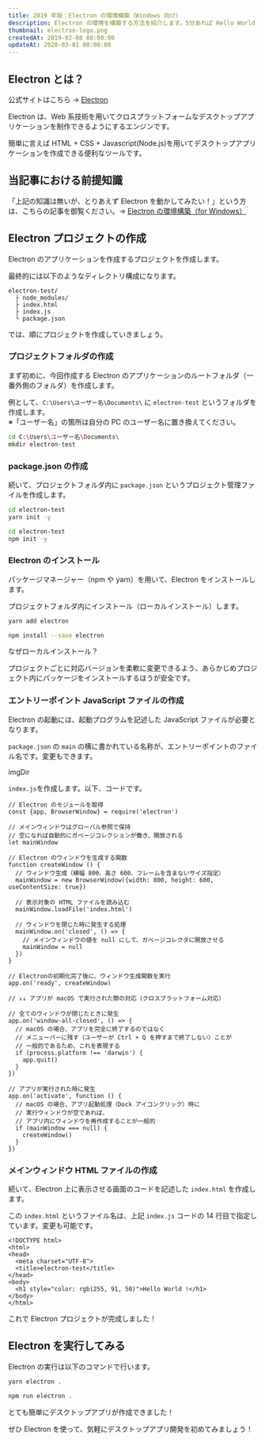```yaml
---
title: 2019 年版：Electron の環境構築（Windows 向け）
description: Electron の環境を構築する方法を紹介します。5分あれば Hello World を表示するテストアプリケーションが作れます！
thumbnail: electron-logo.png
createdAt: 2019-02-08 00:00:00
updateAt: 2020-03-01 00:00:00
---
```


## Electron とは？

公式サイトはこちら → [Electron](https://electronjs.org/)

Electron は、Web 系技術を用いてクロスプラットフォームなデスクトップアプリケーションを制作できるようにするエンジンです。

<alert>
簡単に言えば <span class="text-red-500">HTML + CSS + Javascript(Node.js)を用いてデスクトップアプリケーションを作成できる便利なツール</span>です。
</alert>

## 当記事における前提知識

<list :items="[
  'コマンドによる操作方法など、開発における一般的な知識があること',
  'HTML, CSS, JavaScript を知っていること',
  'Node.js をインストール済みであること',
  'npm や yarn を知っていること',
]" ></list>

「上記の知識は無いが、とりあえず Electron を動かしてみたい！」という方は、こちらの記事を御覧ください。→ [Electron の環境構築（for Windows）](https://qiita.com/TigRig/items/64d55b5fc5483b01c3b5)

## Electron プロジェクトの作成

Electron のアプリケーションを作成するプロジェクトを作成します。

最終的には以下のようなディレクトリ構成になります。

```
electron-test/
  ├ node_modules/
  ├ index.html
  ├ index.js
  └ package.json
```

では、順にプロジェクトを作成していきましょう。

### プロジェクトフォルダの作成

まず初めに、今回作成する Electron のアプリケーションのルートフォルダ（一番外側のフォルダ）を作成します。

例として、`C:\Users\ユーザー名\Documents\` に `electron-test` というフォルダを作成します。<br />
<span class="text-xs">※「ユーザー名」の箇所は自分の PC のユーザー名に置き換えてください。<span>

```bash
cd C:\Users\ユーザー名\Documents\
mkdir electron-test
```

### package.json の作成

続いて、プロジェクトフォルダ内に `package.json` というプロジェクト管理ファイルを作成します。

<code-group>
  <code-block label="Yarn" active>

```bash
cd electron-test
yarn init -y
```

  </code-block>
  <code-block label="NPM">

```bash
cd electron-test
npm init -y
```

  </code-block>
</code-group>

### Electron のインストール

パッケージマネージャー（npm や yarn）を用いて、Electron をインストールします。

プロジェクトフォルダ内にインストール（ローカルインストール）します。

<code-group>
  <code-block label="Yarn" active>

```bash
yarn add electron
```

  </code-block>
  <code-block label="NPM">

```bash
npm install --save electron
```

  </code-block>
</code-group>

<alert>
<p class="pb-4 text-lg font-bold">なぜローカルインストール？</p>
<p>プロジェクトごとに対応バージョンを柔軟に変更できるよう、あらかじめプロジェクト内にパッケージをインストールするほうが安全です。</p>
</alert>

### エントリーポイント JavaScript ファイルの作成

Electron の起動には、起動プログラムを記述した JavaScript ファイルが必要となります。

`package.json` の `main` の横に書かれている名称が、エントリーポイントのファイル名です。変更もできます。

imgDir

<img-in-post src="package-json-entry-point-name.png" alt="package.json のエントリーポイントファイル名の場所"></img-in-post>

`index.js`を作成します。以下、コードです。

```js[index.js]
// Electron のモジュールを取得
const {app, BrowserWindow} = require('electron')

// メインウィンドウはグローバル参照で保持
// 空になれば自動的にガベージコレクションが働き、開放される
let mainWindow

// Electron のウィンドウを生成する関数
function createWindow () {
  // ウィンドウ生成（横幅 800、高さ 600、フレームを含まないサイズ指定）
  mainWindow = new BrowserWindow({width: 800, height: 600, useContentSize: true})

  // 表示対象の HTML ファイルを読み込む
  mainWindow.loadFile('index.html')

  // ウィンドウを閉じた時に発生する処理
  mainWindow.on('closed', () => {
    // メインウィンドウの値を null にして、ガベージコレクタに開放させる
    mainWindow = null
  })
}

// Electronの初期化完了後に、ウィンドウ生成関数を実行
app.on('ready', createWindow)

// ↓↓ アプリが macOS で実行された際の対応（クロスプラットフォーム対応）

// 全てのウィンドウが閉じたときに発生
app.on('window-all-closed', () => {
  // macOS の場合、アプリを完全に終了するのではなく
  // メニューバーに残す（ユーザーが Ctrl + Q を押すまで終了しない）ことが
  // 一般的であるため、これを表現する
  if (process.platform !== 'darwin') {
    app.quit()
  }
})

// アプリが実行された時に発生
app.on('activate', function () {
  // macOS の場合、アプリ起動処理（Dock アイコンクリック）時に
  // 実行ウィンドウが空であれば、
  // アプリ内にウィンドウを再作成することが一般的
  if (mainWindow === null) {
    createWindow()
  }
})
```

### メインウィンドウ HTML ファイルの作成

続いて、Electron 上に表示させる画面のコードを記述した `index.html` を作成します。

この `index.html` というファイル名は、上記 `index.js` コードの 14 行目で指定しています。変更も可能です。

```html[index.html]
<!DOCTYPE html>
<html>
<head>
  <meta charset="UTF-8">
  <title>electron-test</title>
</head>
<body>
  <h1 style="color: rgb(255, 91, 50)">Hello World !</h1>
</body>
</html>
```

これで Electron プロジェクトが完成しました！

## Electron を実行してみる

Electron の実行は以下のコマンドで行います。

<code-group>
  <code-block label="Yarn" active>

```bash
yarn electron .
```

  </code-block>
  <code-block label="NPM">

```bash
npm run electron .
```

  </code-block>
</code-group>

<img-in-post src="sample-result.png" alt="サンプルコードの実行結果"></img-in-post>

とても簡単にデスクトップアプリが作成できました！

ぜひ Electron を使って、気軽にデスクトップアプリ開発を初めてみましょう！
